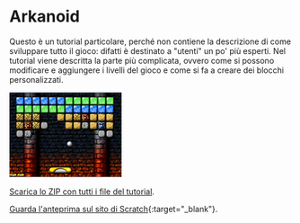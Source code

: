 # Arkanoid

Questo è un tutorial particolare, perché non contiene la descrizione di come sviluppare tutto il gioco: difatti è destinato a "utenti" un po' più esperti.
Nel tutorial viene descritta la parte più complicata, ovvero come si possono modificare e aggiungere i livelli del gioco e come si fa a creare dei blocchi personalizzati.

![Immagine](thumbnail.png)

[Scarica lo ZIP con tutti i file del tutorial](https://github.com/kronwiz/codingtutorials/raw/master/scratch/arkanoid/arkanoid.zip).

[Guarda l'anteprima sul sito di Scratch](https://scratch.mit.edu/projects/88495350/){:target="_blank"}.